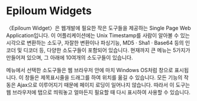# Epiloum Widgets

〈Epiloum Widget〉은 웹개발에 필요한 작은 도구들을 제공하는 Single Page Web Application입니다. 이 어플리케이션에는 Unix Timestamp를 사람이 알아볼 수 있는 시각으로 변환하는 소도구, 자잘한 변환이나 파싱기능,  MD5 · Sha1 · Base64 등의 인코더 및 디코더 등, 다양한 소도구들이 포함되어 있습니다. 현재까지 큰 메뉴는 5가지가 만들어져 있으며, 그 아래에 10여개의 소도구들이 있습니다.

메뉴에서 선택한 소도구들은 웹 브라우저 안에 마치 Windows OS처럼 창으로 표시됩니다. 이 창들은 제목표시줄을 드래그를 하여 위치를 옮길 수 있습니다. 모든 기능의 작동은 Ajax으로 이루어지기 때문에 페이지 로딩이 일어나지 않습니다. 따라서 이 도구는 웹 브라우저에 탭으로 띄워놓고 얼마든지 필요할 때 다시 표시하여 사용할 수 있습니다.
